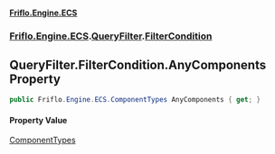 #### [Friflo.Engine.ECS](index.md 'index')
### [Friflo.Engine.ECS](Friflo.Engine.ECS.md 'Friflo.Engine.ECS').[QueryFilter](QueryFilter.md 'Friflo.Engine.ECS.QueryFilter').[FilterCondition](QueryFilter.FilterCondition.md 'Friflo.Engine.ECS.QueryFilter.FilterCondition')

## QueryFilter.FilterCondition.AnyComponents Property

```csharp
public Friflo.Engine.ECS.ComponentTypes AnyComponents { get; }
```

#### Property Value
[ComponentTypes](ComponentTypes.md 'Friflo.Engine.ECS.ComponentTypes')